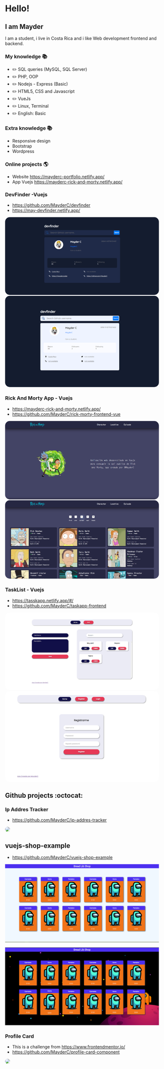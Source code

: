 # Hello!

## I am Mayder
I am a student, i live in Costa Rica and i like Web development frontend and backend.

### My knowledge :books:
- :pencil2: SQL queries (MySQL, SQL Server)
- :pencil2: PHP, OOP
- :pencil2: Nodejs - Express (Basic)
- :pencil2: HTML5, CSS and Javascript 
- :pencil2: VueJs 
- :pencil2: Linux, Terminal
- :pencil2: English: Basic

### Extra knowledge :books:

- Responsive design
- Bootstrap
- Wordpress

### Online projects :earth_americas:
- Website https://mayderc-portfolio.netlify.app/
- App Vuejs https://mayderc-rick-and-morty.netlify.app/

### DevFinder -Vuejs

- https://github.com/MayderC/devfinder
- https://may-devfinder.netlify.app/

<img src="https://raw.githubusercontent.com/MayderC/devfinder/main/home.PNG" width="" style="border-radius: 15px;">
<img src="https://raw.githubusercontent.com/MayderC/devfinder/main/2.PNG" width="" style="border-radius: 15px;">


### Rick And Morty App - Vuejs
- https://mayderc-rick-and-morty.netlify.app/
- https://github.com/MayderC/rick-morty-frontend-vue

<img src="https://raw.githubusercontent.com/MayderC/MayderC/main/home.PNG" width="" style="border-radius: 15px;">
<img src="https://raw.githubusercontent.com/MayderC/MayderC/main/character.PNG" width="" style="border-radius: 15px;">


### TaskList - Vuejs
- https://tasskapp.netlify.app/#/
- https://github.com/MayderC/taskapp-frontend

<img src="https://raw.githubusercontent.com/MayderC/taskapp-frontend/main/home.PNG" width="" style="border-radius: 15px;">
<img src="https://raw.githubusercontent.com/MayderC/taskapp-frontend/main/Captura2.PNG" width="" style="border-radius: 15px;">


## Github projects :octocat:

### Ip Addres Tracker
- https://github.com/MayderC/ip-addres-tracker

<img src="https://camo.githubusercontent.com/e98e270c8dc7d03afe0180a6f272ff6d31aa0c692f11d3b0e8f0d466417fa2f9/68747470733a2f2f692e696d6775722e636f6d2f554c774e494a472e706e67" width="" style="border-radius: 15px;">

## vuejs-shop-example
- https://github.com/MayderC/vuejs-shop-example

![imagen](https://raw.githubusercontent.com/MayderC/vuejs-shop-example/master/shopwhite.PNG)

![imagen](https://raw.githubusercontent.com/MayderC/vuejs-shop-example/master/shop.png)

### Profile Card
- This is a challenge from https://www.frontendmentor.io/
- https://github.com/MayderC/profile-card-component

<img src="https://camo.githubusercontent.com/d601264322d26f8316b58591b9fd5787220e283832360be9fd7eef96f7706773/68747470733a2f2f692e696d6775722e636f6d2f5a356d49534f772e706e67" width="" style="border-radius: 15px;">


